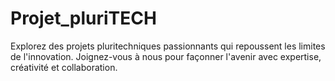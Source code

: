# Projet_pluriTECH
 Explorez des projets pluritechniques passionnants qui repoussent les limites de l'innovation. Joignez-vous à nous pour façonner l'avenir avec expertise, créativité et collaboration.
